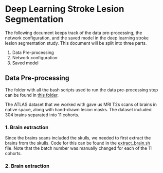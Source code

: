 # Deep Learning Stroke Lesion Segmentation
The following document keeps track of the data pre-processing, the network configuration, and the saved model in the deep learning stroke lesion segmentation study. This document will be split into three parts.
1. Data Pre-processing
2. Network configuration
3. Saved model

## Data Pre-processing

The folder with all the bash scripts used to run the data pre-processing step can be found in [this folder](https://github.com/catherinewangberkeley/DeepLearningSegmentation/tree/main/data%20processing/my_scripts).

The ATLAS dataset that we worked with gave us MRI T2s scans of brains in native space, along with hand-drawn lesion masks. The dataset included 304 brains separated into 11 cohorts.

### 1. Brain extraction
Since the brains scans included the skulls, we needed to first extract the brains from the skulls. Code for this can be found in the [extract_brain.sh](https://github.com/catherinewangberkeley/DeepLearningSegmentation/blob/main/data%20processing/my_scripts/extract_brains.sh) file. Note that the batch number was manually changed for each of the 11 cohorts.

### 2. Brain extraction
